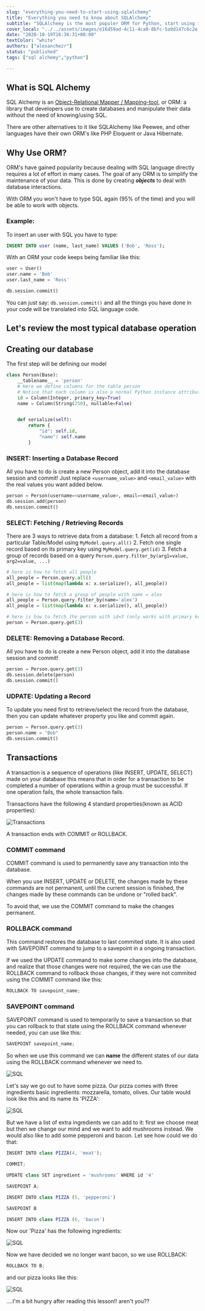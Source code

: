```yaml
---
slug: "everything-you-need-to-start-using-sqlalchemy"
title: "Everything you need to know about SQLAlchemy"
subtitle: "SQLAlchemy is the most populer ORM for Python, start using it in 8min"
cover_local: "../../assets/images/e16d59ad-4c11-4ca0-8bfc-5a9d147c6c2e.jpeg"
date: "2020-10-19T16:36:31+00:00"
textColor: "white"
authors: ["alesanchezr"]
status: "published"
tags: ["sql alchemy","python"]

---
```


## What is SQL Alchemy

SQL Alchemy is an [Object-Relational Mapper / Mapping-tool](https://en.wikipedia.org/wiki/Object-relational_mapping), or ORM: a library that developers use to create databases and manipulate their data without the need of knowing/using SQL.

There are other alternatives to it like SQLAlchemy like Peewee, and other languages have their own ORM's like PHP Eloquent or Java Hibernate.

## Why Use ORM?

ORM's have gained popularity because dealing with SQL language directly requires a lot of effort in many cases. The goal of any ORM is to simplify the maintenance of your data. This is done by creating ***objects*** to deal with database interactions.

With ORM you won't have to type SQL again (95% of the time) and you will be able to work with objects.

### Example:

To insert an user with SQL you have to type:

```sql
INSERT INTO user (name, last_name) VALUES ('Bob', 'Ross');
```

With an ORM your code keeps being familiar like this:

```py
user = User()
user.name = 'Bob'
user.last_name = 'Ross'

db.session.commit()
```
You can just say: `db.session.commit()` and all the things you have done in your code will be translated into SQL language code.

## Let's review the most typical database operation

## Creating our database


The first step will be defining our model

```py
class Person(Base):
    __tablename__ = 'person'
    # Here we define columns for the table person
    # Notice that each column is also a normal Python instance attribute.
    id = Column(Integer, primary_key=True)
    name = Column(String(250), nullable=False)


    def serialize(self):
        return {
            "id": self.id,
            "name": self.name
        }
  ```

### INSERT: Inserting a Database Record

All you have to do is create a new Person object, add it into the database session and commit!
Just replace `<username_value>` and `<email_value>` with the real values you want added below.

```py
person = Person(username=<username_value>, email=<email_value>)
db.session.add(person)
db.session.commit()
```

### SELECT: Fetching / Retrieving Records

There are 3 ways to retrieve data from a database:
    1. Fetch all record from a particular Table/Model using `MyModel.query.all()`
    2. Fetch one single record based on its primary key using `MyModel.query.get(id)`
    3. Fetch a group of records based on a query `Person.query.filter_by(arg1=value, arg2=value, ...)`

```py
# here is how to fetch all people
all_people = Person.query.all()
all_people = list(map(lambda x: x.serialize(), all_people))

# here is how to fetch a group of people with name = alex
all_people = Person.query.filter_by(name='alex')
all_people = list(map(lambda x: x.serialize(), all_people))

# here is how to fetch the person with id=3 (only works with primary keys)
person = Person.query.get(3)
```

### DELETE: Removing a Database Record.

All you have to do is create a new Person object, add it into the database session and commit!

```py
person = Person.query.get(3)
db.session.delete(person)
db.session.commit()
```

### UDPATE: Updating a Record

To update you need first to retrieve/select the record from the database, then you can update whatever property you like and commit again.

```py
person = Person.query.get(3)
person.name = "Bob"
db.session.commit()
```
## Transactions

A transaction is a sequence of operations (like INSERT, UPDATE, SELECT) made on your database this means that in order for a transaction to be completed a number of operations within a group must be successful. If one operation fails, the whole transaction fails.


Transactions have the following 4 standard properties(known as ACID properties):

![Transactions](../../assets/images/tran-1.png)

A transaction ends with COMMIT or ROLLBACK. 

### COMMIT command

COMMIT command is used to permanently save any transaction into the database.

When you use INSERT, UPDATE or DELETE, the changes made by these commands are not permanent, until the current session is finished, the changes made by these commands can be undone or "rolled back".

To avoid that, we use the COMMIT command to make the changes permanent.

### ROLLBACK command

This command restores the database to last commited state. It is also used with SAVEPOINT command to jump to a savepoint in a ongoing transaction.

If we used the UPDATE command to make some changes into the database, and realize that those changes were not required, the we can use the ROLLBACK command to rollback those changes, if they were not commited using the COMMIT command like this:

```jsx
ROLLBACK TO savepoint_name;
```
### SAVEPOINT command

SAVEPOINT command is used to temporarily to save a transaction so that you can rollback to that state using the ROLLBACK command whenever needed, you can use like this:
```jsx
SAVEPOINT savepoint_name;
```
So when we use this command we can **name** the different states of our data using the ROLLBACK command whenever we need to.

![SQL](../../assets/images/sql-1.png)

Let's say we go out to have some pizza. Our pizza comes with three ingredients basic ingredients:
mozzarella, tomato, olives. Our table would look like this and its name its 'PIZZA': 

![SQL](../../assets/images/sql-2.png)

But we have a list of extra ingredients we can add to it: first we choose meat but then we change our mind and we want to add mushrooms instead. We would also like to add some pepperoni and bacon. Let see how could we do that:

```jsx
INSERT INTO class PIZZA(4, 'meat');

COMMIT; 

UPDATE class SET ingredient = 'mushrooms' WHERE id '4'

SAVEPOINT A;

INSERT INTO class PIZZA (5, 'pepperoni')

SAVEPOINT B

INSERT INTO class PIZZA (6, 'bacon')
```

Now our 'Pizza' has the following ingredients:

![SQL](../../assets/images/sql-3.png)

Now we have decided we no longer want bacon, so we use ROLLBACK:

```jsx
ROLLBACK TO B;
```
and our pizza looks like this:

![SQL](../../assets/images/sql-4.png)

....I'm a bit hungry after reading this lesson!! aren't you??


















  
